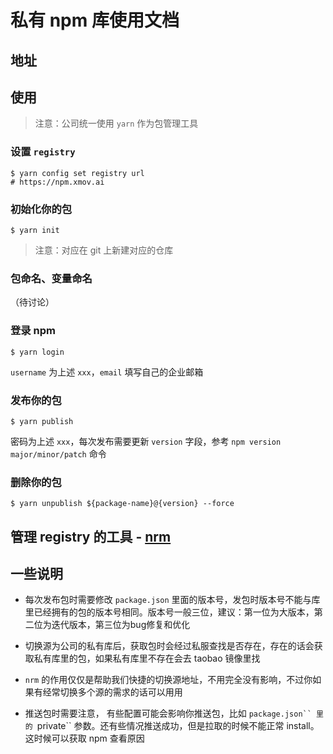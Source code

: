 # 私有 npm 库使用文档
## 地址

  <!-- - `https://npm.xmov.ai/` -->

  <!-- - 可以网页访问，账号密码：xmov/Xmov0115 -->

## 使用

> 注意：公司统一使用 `yarn` 作为包管理工具

### 设置 `registry`

```shell
$ yarn config set registry url
# https://npm.xmov.ai
```

### 初始化你的包

```shell
$ yarn init
```

> 注意：对应在 git 上新建对应的仓库

### 包命名、变量命名

（待讨论）

### 登录 npm

```shell
$ yarn login
```

`username` 为上述 `xxx`，`email` 填写自己的企业邮箱

### 发布你的包

```shell
$ yarn publish
```

密码为上述 `xxx`，每次发布需要更新 `version` 字段，参考 `npm version major/minor/patch` 命令

### 删除你的包

```shell
$ yarn unpublish ${package-name}@{version} --force
```


## 管理 registry 的工具 - [nrm](https://github.com/Pana/nrm)


## 一些说明

- 每次发布包时需要修改 `package.json` 里面的版本号，发包时版本号不能与库里已经拥有的包的版本号相同。版本号一般三位，建议：第一位为大版本，第二位为迭代版本，第三位为bug修复和优化

- 切换源为公司的私有库后，获取包时会经过私服查找是否存在，存在的话会获取私有库里的包，如果私有库里不存在会去 taobao 镜像里找

- `nrm` 的作用仅仅是帮助我们快捷的切换源地址，不用完全没有影响，不过你如果有经常切换多个源的需求的话可以用用

- 推送包时需要注意， 有些配置可能会影响你推送包，比如 `package.json`` 里的 `private`` 参数。还有些情况推送成功，但是拉取的时候不能正常 install。这时候可以获取 npm 查看原因

